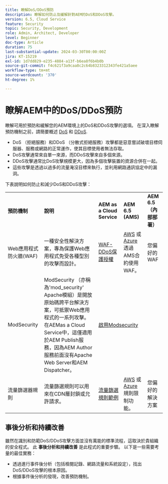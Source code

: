 ```yaml
---
title: 瞭解DoS/DDoS預防
description: 瞭解如何防止及緩解針對AEM的DoS和DDoS攻擊。
version: 6.5, Cloud Service
feature: Security
topic: Security, Development
role: Admin, Architect, Developer
level: Beginner
doc-type: Article
duration: 75
last-substantial-update: 2024-03-30T00:00:00Z
jira: KT-15219
exl-id: 1d7dd829-e235-4884-a13f-b6ea8f6b4b0b
source-git-commit: f4c621f3a9caa8c2c64b8323312343fe421a5aee
workflow-type: tm+mt
source-wordcount: '370'
ht-degree: 1%

---
```


# 瞭解AEM中的DoS/DDoS預防

瞭解可用於預防和緩解您的AEM環境上的DoS和DDoS攻擊的選項。 在深入瞭解預防機制之前，請簡要概述 [DoS](https://developer.mozilla.org/en-US/docs/Glossary/DOS_attack) 和 [DDoS](https://developer.mozilla.org/en-US/docs/Glossary/Distributed_Denial_of_Service).

- DoS （拒絕服務）和DDoS （分散式拒絕服務）攻擊都是惡意嘗試破壞目標伺服器、服務或網路的正常運作，使其目標使用者無法存取。
- DoS攻擊通常來自單一來源，而DDoS攻擊來自多個來源。
- DDoS攻擊通常比DoS攻擊規模更大，因為多個攻擊裝置的資源合併在一起。
- 這些攻擊是透過以過多的流量淹沒目標來執行，並利用網路通訊協定中的漏洞。

下表說明如何防止和減少DoS和DDoS攻擊：

<table>
    <tbody>
        <tr>
            <td><strong>預防機制</strong></td>
            <td><strong>說明</strong></td>
            <td><strong>AEM as a Cloud Service </strong></td>
            <td><strong>AEM 6.5 (AMS)</strong></td>
            <td><strong>AEM 6.5 （內部部署）</strong></td>
        </tr>
        <tr>
            <td>Web應用程式防火牆(WAF)</td>
            <td>一種安全性解決方案，專為保護Web應用程式免受各種型別的攻擊而設計。</td>
            <td>
            <a href="https://experienceleague.adobe.com/en/docs/experience-manager-learn/cloud-service/security/traffic-filter-and-waf-rules/examples-and-analysis#waf-rules" target="_blank">WAF-DDoS保護授權</a></td>
            <td><a href="https://docs.aws.amazon.com/waf/" target="_blank">AWS</a> 或 <a href="https://azure.microsoft.com/en-us/products/web-application-firewall" target="_blank">Azure</a> 透過AMS合約使用WAF。</td>
            <td>您偏好的WAF</td>
        </tr>
        <tr>
            <td>ModSecurity</td>
            <td>ModSecurity （亦稱為'mod_security' Apache模組）是開放原始碼跨平台解決方案，可抵禦Web應用程式的一系列攻擊。<br/> 在AEMas a Cloud Service中，這僅適用於AEM Publish服務，因為AEM Author服務前面沒有Apache Web Server和AEM Dispatcher。</td>
            <td colspan="3"><a href="https://experienceleague.adobe.com/zh-hant/docs/experience-manager-learn/foundation/security/modsecurity-crs-dos-attack-protection" target="_blank">啟用Modsecurity </a></td>
        </tr>
        <tr>
            <td>流量篩選器規則</td>
            <td>流量篩選規則可以用來在CDN層封鎖或允許請求。</td>
            <td><a href="https://experienceleague.adobe.com/en/docs/experience-manager-learn/cloud-service/security/traffic-filter-and-waf-rules/examples-and-analysis" target="_blank">流量篩選規則範例</a></td>
            <td><a href="https://docs.aws.amazon.com/waf/latest/developerguide/waf-rule-statement-type-rate-based.html" target="_blank">AWS</a> 或 <a href="https://learn.microsoft.com/en-us/azure/web-application-firewall/ag/rate-limiting-overview" target="_blank">Azure</a> 規則限制功能。</td>
            <td>您偏好的解決方案</td>
        </tr>
    </tbody>
</table>

## 事後分析和持續改善

雖然在識別和防範DoS/DDoS攻擊方面並沒有萬能的標準流程，這取決於貴組織的安全程式。 此 **事後分析和持續改善** 是此程式的重要步驟。 以下是一些需要考量的最佳實務：

- 透過進行事件後分析（包括檢閱記錄、網路流量和系統設定），找出DoS/DDoS攻擊的根本原因。
- 根據事件後分析的發現，改善預防機制。

